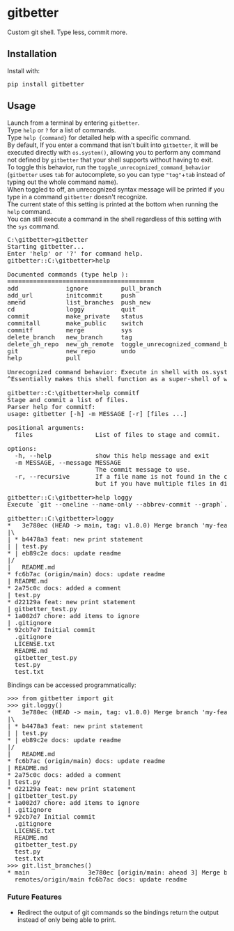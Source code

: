 # gitbetter

Custom git shell. Type less, commit more.

## Installation

Install with:

<pre>
pip install gitbetter
</pre>

## Usage
Launch from a terminal by entering `gitbetter`.<br>
Type `help` or `?` for a list of commands.<br>
Type `help {command}` for detailed help with a specific command.<br>
By default, If you enter a command that isn't built into `gitbetter`, it will be executed directly with `os.system()`,
allowing you to perform any command not defined by `gitbetter` that your shell supports without having to exit.<br>
To toggle this behavior, run the `toggle_unrecognized_command_behavior` 
(`gitbetter` uses `tab` for autocomplete, so you can type `"tog"`+`tab` instead of typing out the whole command name).<br>
When toggled to off, an unrecognized syntax message will be printed if you type in a command `gitbetter` doesn't recognize.<br>
The current state of this setting is printed at the bottom when running the `help` command.<br>
You can still execute a command in the shell regardless of this setting with the `sys` command.
<pre>
C:\gitbetter>gitbetter
Starting gitbetter...
Enter 'help' or '?' for command help.
gitbetter::C:\gitbetter>help

Documented commands (type help <topic>):
========================================
add             ignore         pull_branch
add_url         initcommit     push
amend           list_branches  push_new
cd              loggy          quit
commit          make_private   status
commitall       make_public    switch
commitf         merge          sys
delete_branch   new_branch     tag
delete_gh_repo  new_gh_remote  toggle_unrecognized_command_behavior
git             new_repo       undo
help            pull

Unrecognized command behavior: Execute in shell with os.system()
^Essentially makes this shell function as a super-shell of whatever shell you launched gitbetter from.^

gitbetter::C:\gitbetter>help commitf
Stage and commit a list of files.
Parser help for commitf:
usage: gitbetter [-h] -m MESSAGE [-r] [files ...]

positional arguments:
  files                 List of files to stage and commit.

options:
  -h, --help            show this help message and exit
  -m MESSAGE, --message MESSAGE
                        The commit message to use.
  -r, --recursive       If a file name is not found in the current working directory, search for it in subfolders. This avoids having to type paths to files in subfolders,
                        but if you have multiple files in different subfolders with the same name that have changes they will all be staged and committed.
                        
gitbetter::C:\gitbetter>help loggy
Execute `git --oneline --name-only --abbrev-commit --graph`.

gitbetter::C:\gitbetter>loggy
*   3e780ec (HEAD -> main, tag: v1.0.0) Merge branch 'my-feature'
|\
| * b4478a3 feat: new print statement
| | test.py
* | eb89c2e docs: update readme
|/
|   README.md
* fc6b7ac (origin/main) docs: update readme
| README.md
* 2a75c0c docs: added a comment
| test.py
* d22129a feat: new print statement
| gitbetter_test.py
* 1a002d7 chore: add items to ignore
| .gitignore
* 92cb7e7 Initial commit
  .gitignore
  LICENSE.txt
  README.md
  gitbetter_test.py
  test.py
  test.txt
</pre>

Bindings can be accessed programmatically:
<pre>
>>> from gitbetter import git
>>> git.loggy()
*   3e780ec (HEAD -> main, tag: v1.0.0) Merge branch 'my-feature'
|\
| * b4478a3 feat: new print statement
| | test.py
* | eb89c2e docs: update readme
|/
|   README.md
* fc6b7ac (origin/main) docs: update readme
| README.md
* 2a75c0c docs: added a comment
| test.py
* d22129a feat: new print statement
| gitbetter_test.py
* 1a002d7 chore: add items to ignore
| .gitignore
* 92cb7e7 Initial commit
  .gitignore
  LICENSE.txt
  README.md
  gitbetter_test.py
  test.py
  test.txt
>>> git.list_branches()
* main                3e780ec [origin/main: ahead 3] Merge branch 'my-feature'
  remotes/origin/main fc6b7ac docs: update readme
</pre>

### Future Features
* Redirect the output of git commands so the bindings return the output instead of only being able to print.